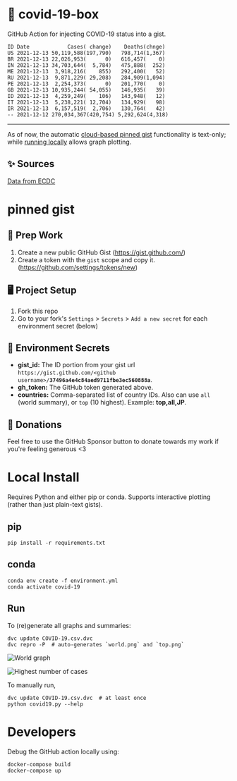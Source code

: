 # 🏥 covid-19-box

GitHub Action for injecting COVID-19 status into a gist.

```
ID Date            Cases( change)    Deaths(chnge)
US 2021-12-13 50,119,588(197,790)   798,714(1,367)
BR 2021-12-13 22,026,953(      0)   616,457(    0)
IN 2021-12-13 34,703,644(  5,784)   475,888(  252)
ME 2021-12-13  3,918,216(    855)   292,400(   52)
RU 2021-12-13  9,871,229( 29,208)   284,909(1,094)
PE 2021-12-13  2,254,373(      0)   201,770(    0)
GB 2021-12-13 10,935,244( 54,055)   146,935(   39)
ID 2021-12-13  4,259,249(    106)   143,948(   12)
IT 2021-12-13  5,238,221( 12,704)   134,929(   98)
IR 2021-12-13  6,157,519(  2,706)   130,764(   42)
-- 2021-12-12 270,034,367(420,754) 5,292,624(4,318)
```

---

As of now, the automatic [cloud-based pinned gist](#pinned-gist) functionality is text-only;
while [running locally](#local-install) allows graph plotting.

## ✨ Sources

[Data from ECDC](https://www.ecdc.europa.eu/en/publications-data/download-todays-data-geographic-distribution-covid-19-cases-worldwide)

# pinned gist

## 🎒 Prep Work
1. Create a new public GitHub Gist (https://gist.github.com/)
1. Create a token with the `gist` scope and copy it. (https://github.com/settings/tokens/new)

## 🖥 Project Setup
1. Fork this repo
1. Go to your fork's `Settings` > `Secrets` > `Add a new secret` for each environment secret (below)

## 🤫 Environment Secrets
- **gist_id:** The ID portion from your gist url `https://gist.github.com/<github username>/`**`37496a4e4c84aed9711fbe3ec560888a`**.
- **gh_token:** The GitHub token generated above.
- **countries:** Comma-separated list of country IDs. Also can use `all` (world summary), or `top` (10 highest). Example: **top,all,JP**.

## 💸 Donations

Feel free to use the GitHub Sponsor button to donate towards my work if you're feeling generous <3

# Local Install

Requires Python and either pip or conda. Supports interactive plotting (rather than just plain-text gists).

## pip

```
pip install -r requirements.txt
```

## conda

```
conda env create -f environment.yml
conda activate covid-19
```

## Run

To (re)generate all graphs and summaries:

```
dvc update COVID-19.csv.dvc
dvc repro -P  # auto-generates `world.png` and `top.png`
```

![World graph](world.png)

![Highest number of cases](top.png)

To manually run,

```
dvc update COVID-19.csv.dvc  # at least once
python covid19.py --help
```

# Developers

Debug the GitHub action locally using:

```
docker-compose build
docker-compose up
```
